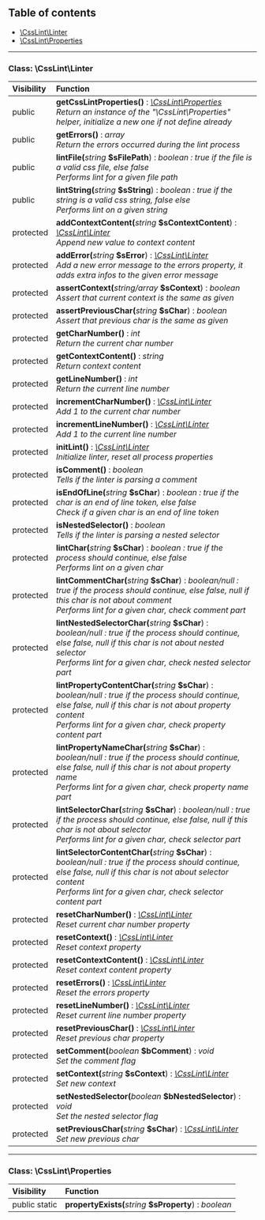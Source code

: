 ## Table of contents

- [\CssLint\Linter](#class-csslintlinter)
- [\CssLint\Properties](#class-csslintproperties)

<hr />

### Class: \CssLint\Linter

| Visibility | Function |
|:-----------|:---------|
| public | <strong>getCssLintProperties()</strong> : <em>[\CssLint\Properties](#class-csslintproperties)</em><br /><em>Return an instance of the "\CssLint\Properties" helper, initialize a new one if not define already</em> |
| public | <strong>getErrors()</strong> : <em>array</em><br /><em>Return the errors occurred during the lint process</em> |
| public | <strong>lintFile(</strong><em>string</em> <strong>$sFilePath</strong>)</strong> : <em>boolean : true if the file is a valid css file, else false</em><br /><em>Performs lint for a given file path</em> |
| public | <strong>lintString(</strong><em>string</em> <strong>$sString</strong>)</strong> : <em>boolean : true if the string is a valid css string, false else</em><br /><em>Performs lint on a given string</em> |
| protected | <strong>addContextContent(</strong><em>string</em> <strong>$sContextContent</strong>)</strong> : <em>[\CssLint\Linter](#class-csslintlinter)</em><br /><em>Append new value to context content</em> |
| protected | <strong>addError(</strong><em>string</em> <strong>$sError</strong>)</strong> : <em>[\CssLint\Linter](#class-csslintlinter)</em><br /><em>Add a new error message to the errors property, it adds extra infos to the given error message</em> |
| protected | <strong>assertContext(</strong><em>string/array</em> <strong>$sContext</strong>)</strong> : <em>boolean</em><br /><em>Assert that current context is the same as given</em> |
| protected | <strong>assertPreviousChar(</strong><em>string</em> <strong>$sChar</strong>)</strong> : <em>boolean</em><br /><em>Assert that previous char is the same as given</em> |
| protected | <strong>getCharNumber()</strong> : <em>int</em><br /><em>Return the current char number</em> |
| protected | <strong>getContextContent()</strong> : <em>string</em><br /><em>Return context content</em> |
| protected | <strong>getLineNumber()</strong> : <em>int</em><br /><em>Return the current line number</em> |
| protected | <strong>incrementCharNumber()</strong> : <em>[\CssLint\Linter](#class-csslintlinter)</em><br /><em>Add 1 to the current char number</em> |
| protected | <strong>incrementLineNumber()</strong> : <em>[\CssLint\Linter](#class-csslintlinter)</em><br /><em>Add 1 to the current line number</em> |
| protected | <strong>initLint()</strong> : <em>[\CssLint\Linter](#class-csslintlinter)</em><br /><em>Initialize linter, reset all process properties</em> |
| protected | <strong>isComment()</strong> : <em>boolean</em><br /><em>Tells if the linter is parsing a comment</em> |
| protected | <strong>isEndOfLine(</strong><em>string</em> <strong>$sChar</strong>)</strong> : <em>boolean : true if the char is an end of line token, else false</em><br /><em>Check if a given char is an end of line token</em> |
| protected | <strong>isNestedSelector()</strong> : <em>boolean</em><br /><em>Tells if the linter is parsing a nested selector</em> |
| protected | <strong>lintChar(</strong><em>string</em> <strong>$sChar</strong>)</strong> : <em>boolean : true if the process should continue, else false</em><br /><em>Performs lint on a given char</em> |
| protected | <strong>lintCommentChar(</strong><em>string</em> <strong>$sChar</strong>)</strong> : <em>boolean/null : true if the process should continue, else false, null if this char is not about comment</em><br /><em>Performs lint for a given char, check comment part</em> |
| protected | <strong>lintNestedSelectorChar(</strong><em>string</em> <strong>$sChar</strong>)</strong> : <em>boolean/null : true if the process should continue, else false, null if this char is not about nested selector</em><br /><em>Performs lint for a given char, check nested selector part</em> |
| protected | <strong>lintPropertyContentChar(</strong><em>string</em> <strong>$sChar</strong>)</strong> : <em>boolean/null : true if the process should continue, else false, null if this char is not about property content</em><br /><em>Performs lint for a given char, check property content part</em> |
| protected | <strong>lintPropertyNameChar(</strong><em>string</em> <strong>$sChar</strong>)</strong> : <em>boolean/null : true if the process should continue, else false, null if this char is not about property name</em><br /><em>Performs lint for a given char, check property name part</em> |
| protected | <strong>lintSelectorChar(</strong><em>string</em> <strong>$sChar</strong>)</strong> : <em>boolean/null : true if the process should continue, else false, null if this char is not about selector</em><br /><em>Performs lint for a given char, check selector part</em> |
| protected | <strong>lintSelectorContentChar(</strong><em>string</em> <strong>$sChar</strong>)</strong> : <em>boolean/null : true if the process should continue, else false, null if this char is not about selector content</em><br /><em>Performs lint for a given char, check selector content part</em> |
| protected | <strong>resetCharNumber()</strong> : <em>[\CssLint\Linter](#class-csslintlinter)</em><br /><em>Reset current char number property</em> |
| protected | <strong>resetContext()</strong> : <em>[\CssLint\Linter](#class-csslintlinter)</em><br /><em>Reset context property</em> |
| protected | <strong>resetContextContent()</strong> : <em>[\CssLint\Linter](#class-csslintlinter)</em><br /><em>Reset context content property</em> |
| protected | <strong>resetErrors()</strong> : <em>[\CssLint\Linter](#class-csslintlinter)</em><br /><em>Reset the errors property</em> |
| protected | <strong>resetLineNumber()</strong> : <em>[\CssLint\Linter](#class-csslintlinter)</em><br /><em>Reset current line number property</em> |
| protected | <strong>resetPreviousChar()</strong> : <em>[\CssLint\Linter](#class-csslintlinter)</em><br /><em>Reset previous char property</em> |
| protected | <strong>setComment(</strong><em>boolean</em> <strong>$bComment</strong>)</strong> : <em>void</em><br /><em>Set the comment flag</em> |
| protected | <strong>setContext(</strong><em>string</em> <strong>$sContext</strong>)</strong> : <em>[\CssLint\Linter](#class-csslintlinter)</em><br /><em>Set new context</em> |
| protected | <strong>setNestedSelector(</strong><em>boolean</em> <strong>$bNestedSelector</strong>)</strong> : <em>void</em><br /><em>Set the nested selector flag</em> |
| protected | <strong>setPreviousChar(</strong><em>string</em> <strong>$sChar</strong>)</strong> : <em>[\CssLint\Linter](#class-csslintlinter)</em><br /><em>Set new previous char</em> |

<hr />

### Class: \CssLint\Properties

| Visibility | Function |
|:-----------|:---------|
| public static | <strong>propertyExists(</strong><em>string</em> <strong>$sProperty</strong>)</strong> : <em>boolean</em> |

